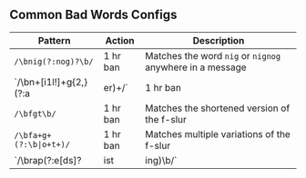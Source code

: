 ## Common Bad Words Configs

| Pattern | Action | Description |
|---------|--------|-------------|
| `/\bnig(?:nog)?\b/` | 1 hr ban | Matches the word `nig` or `nignog` anywhere in a message |
| `/\bn+[i1l!]+g{2,}(?:a|er)+/` | 1 hr ban | Matches multiple variations of the n-word anywhere in a message |
| `/\bfgt\b/` | 1 hr ban | Matches the shortened version of the f-slur |
| `/\bfa+g+(?:\b\|o+t+)/` | 1 hr ban | Matches multiple variations of the f-slur |
| `/\brap(?:e[ds]?|ist|ing)\b/` | 1 hr ban | Matches the word `rape` and various conjugations anywhere in the message |
